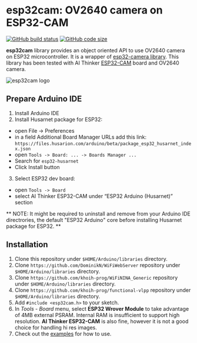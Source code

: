 # esp32cam: OV2640 camera on ESP32-CAM

[![GitHub build status](https://img.shields.io/github/workflow/status/yoursunny/esp32cam/build)](https://github.com/yoursunny/esp32cam/actions) [![GitHub code size](https://img.shields.io/github/languages/code-size/yoursunny/esp32cam?style=flat)](https://github.com/yoursunny/esp32cam)

**esp32cam** library provides an object oriented API to use OV2640 camera on ESP32 microcontroller.
It is a wrapper of [esp32-camera library](https://github.com/espressif/esp32-camera).
This library has been tested with AI Thinker [ESP32-CAM](http://wiki.ai-thinker.com/esp32-cam) board and OV2640 camera.

![esp32cam logo](docs/logo.svg)

## Prepare Arduino IDE

1. Install Arduino IDE
2. Install Husarnet package for ESP32:
- open File -> Preferences
- in a field Additional Board Manager URLs add this link: `https://files.husarion.com/arduino/beta/package_esp32_husarnet_index.json` 
- open `Tools -> Board: ... -> Boards Manager ...`
- Search for `esp32-husarnet`
- Click Install button

3. Select ESP32 dev board:
- open `Tools -> Board`
- select AI Thinker ESP32-CAM under “ESP32 Arduino (Husarnet)” section

**
NOTE: It might be required to uninstall and remove from your Arduino IDE directrories, the default "ESP32 Arduino" core before installing Husarnet package for ESP32.
**

## Installation

1. Clone this repository under `$HOME/Arduino/libraries` directory.
2. Clone `https://github.com/DominikN/WiFiWebServer` repository under `$HOME/Arduino/libraries` directory.
3. Clone `https://github.com/khoih-prog/WiFiNINA_Generic` repository under `$HOME/Arduino/libraries` directory.
3. Clone `https://github.com/khoih-prog/functional-vlpp` repository under `$HOME/Arduino/libraries` directory.
4. Add `#include <esp32cam.h>` to your sketch.
5. In *Tools* - *Board* menu, select **ESP32 Wrover Module** to take advantage of 4MB external PSRAM.
   Internal RAM is insufficient to support high resolution. **AI Thinker ESP32-CAM** is also fine, however it is not a good choice for handling hi res images.
6. Check out the [examples](examples/) for how to use.
